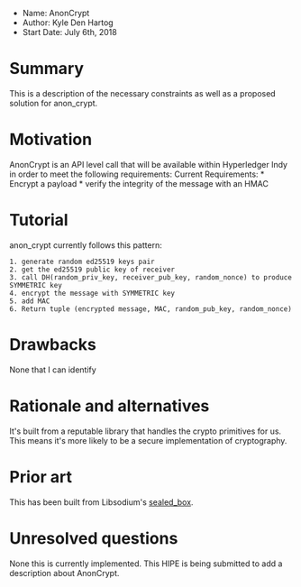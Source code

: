 - Name: AnonCrypt
- Author: Kyle Den Hartog
- Start Date: July 6th, 2018

# Summary
[summary]: #summary

This is a description of the necessary constraints as well as a proposed solution for anon_crypt.

# Motivation
[motivation]: #motivation

AnonCrypt is an API level call that will be available within Hyperledger Indy in order to meet the following requirements:
     Current Requirements:
        * Encrypt a payload
        * verify the integrity of the message with an HMAC

# Tutorial
[tutorial]: #tutorial

anon_crypt currently follows this pattern:

    1. generate random ed25519 keys pair
    2. get the ed25519 public key of receiver
    3. call DH(random_priv_key, receiver_pub_key, random_nonce) to produce SYMMETRIC key
    4. encrypt the message with SYMMETRIC key
    5. add MAC
    6. Return tuple (encrypted message, MAC, random_pub_key, random_nonce)

# Drawbacks
[drawbacks]: #drawbacks

None that I can identify

# Rationale and alternatives
[alternatives]: #alternatives

It's built from a reputable library that handles the crypto primitives for us. This means it's more likely to be a secure implementation of cryptography.

# Prior art
[prior-art]: #prior-art

This has been built from Libsodium's [sealed_box](https://download.libsodium.org/doc/public-key_cryptography/sealed_boxes).

# Unresolved questions
[unresolved]: #unresolved-questions

None this is currently implemented. This HIPE is being submitted to add a description about AnonCrypt.